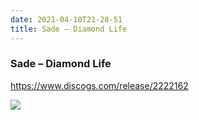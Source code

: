 ```yaml
---
date: 2021-04-10T21-28-51
title: Sade – Diamond Life
---
```

### Sade – Diamond Life
https://www.discogs.com/release/2222162

![](dayone-moment://73B1A3F40DA840829335F03AFCE65559)
